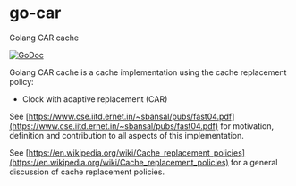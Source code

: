 # go-car
Golang CAR cache

[![GoDoc](https://godoc.org/github.com/d024441/go-car/car?status.png)](https://godoc.org/github.com/d024441/go-car/car)

Golang CAR cache is a cache implementation using the cache replacement policy:

* Clock with adaptive replacement (CAR)

See [https://www.cse.iitd.ernet.in/~sbansal/pubs/fast04.pdf](https://www.cse.iitd.ernet.in/~sbansal/pubs/fast04.pdf) for motivation, definition
and contribution to all aspects of this implementation.

See [https://en.wikipedia.org/wiki/Cache_replacement_policies](https://en.wikipedia.org/wiki/Cache_replacement_policies) for a general discussion
of cache replacement policies.